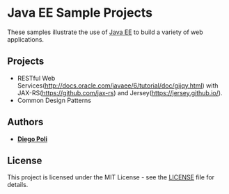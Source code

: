 # Java EE Sample Projects
These samples illustrate the use of [Java EE](http://www.oracle.com/technetwork/java/javaee/overview/index.html) to build a variety of web applications.

## Projects
* RESTful Web Services(http://docs.oracle.com/javaee/6/tutorial/doc/gijqy.html) with JAX-RS(https://github.com/jax-rs) and Jersey(https://jersey.github.io/).
* Common Design Patterns

## Authors
* [**Diego Poli**](https://www.linkedin.com/in/diegopoli)

## License
This project is licensed under the MIT License - see the [LICENSE](LICENSE) file for details.